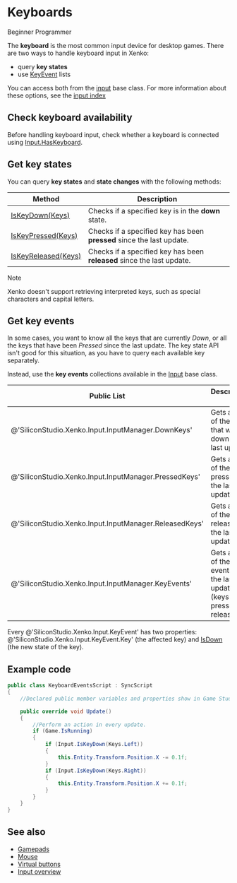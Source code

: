 # Keyboards

<span class="label label-doc-level">Beginner</span>
<span class="label label-doc-audience">Programmer</span>

The **keyboard** is the most common input device for desktop games. There are two ways to handle keyboard input in Xenko:

* query **key states**
* use [KeyEvent](xref:SiliconStudio.Xenko.Input.KeyEvent) lists

You can access both from the [input](xref:SiliconStudio.Xenko.Input.InputManager) base class. For more information about these options, see the [input index](index.md)

## Check keyboard availability

Before handling keyboard input, check whether a keyboard is connected using [Input.HasKeyboard](xref:SiliconStudio.Xenko.Input.InputManager.HasKeyboard).

## Get key states

You can query **key states** and **state changes** with the following methods:

| Method | Description |
| --- | --- |
| [IsKeyDown(Keys)](xref:SiliconStudio.Xenko.Input.InputManager.IsKeyDown\(SiliconStudio.Xenko.Input.Keys\)) | Checks if a specified key is in the **down** state. 
| [IsKeyPressed(Keys)](xref:SiliconStudio.Xenko.Input.InputManager.IsKeyPressed\(SiliconStudio.Xenko.Input.Keys\)) | Checks if a specified key has been **pressed** since the last update. 
| [IsKeyReleased(Keys)](xref:SiliconStudio.Xenko.Input.InputManager.IsKeyReleased\(SiliconStudio.Xenko.Input.Keys\)) | Checks if a specified key has been **released** since the last update. 

> [!Note] 
> Xenko doesn't support retrieving interpreted keys, such as special characters and capital letters.

## Get key events

In some cases, you want to know all the keys that are currently _Down_, or all the keys that have been _Pressed_ since the last update. The key state API isn't good for this situation, as you have to query each available key separately.

Instead, use the **key events** collections available in the [Input](xref:SiliconStudio.Xenko.Input.InputManager) base class.

| Public List | Description l
| ----------- | --- 
| @'SiliconStudio.Xenko.Input.InputManager.DownKeys' | Gets a list of the keys that were down in the last update.
| @'SiliconStudio.Xenko.Input.InputManager.PressedKeys' | Gets a list of the keys pressed in the last update.
| @'SiliconStudio.Xenko.Input.InputManager.ReleasedKeys' | Gets a list of the keys released in the last update.
| @'SiliconStudio.Xenko.Input.InputManager.KeyEvents' | Gets a list of the key events in the last update (keys pressed or released).

Every @'SiliconStudio.Xenko.Input.KeyEvent' has two properties: @'SiliconStudio.Xenko.Input.KeyEvent.Key' (the affected key) and [IsDown](xref:SiliconStudio.Xenko.Input.KeyEvent.IsDown) (the new state of the key).

## Example code

```cs
public class KeyboardEventsScript : SyncScript
{
	//Declared public member variables and properties show in Game Studio.

	public override void Update()
	{
		//Perform an action in every update.
		if (Game.IsRunning)
		{
			if (Input.IsKeyDown(Keys.Left))
			{
				this.Entity.Transform.Position.X -= 0.1f;
			}
			if (Input.IsKeyDown(Keys.Right))
			{
				this.Entity.Transform.Position.X += 0.1f;
			}
		}
	}
}
```

## See also

* [Gamepads](gamepads.md)
* [Mouse](mouse.md)
* [Virtual buttons](virtual-buttons.md)
* [Input overview](index.md)